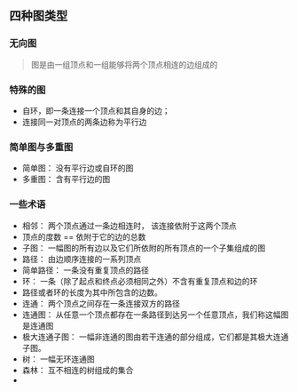 ## 四种图类型
### 无向图

> 图是由一组顶点和一组能够将两个顶点相连的边组成的

### 特殊的图

- 自环，即一条连接一个顶点和其自身的边；
- 连接同一对顶点的两条边称为平行边

### 简单图与多重图
- 简单图： 没有平行边或自环的图
- 多重图： 含有平行边的图

### 一些术语
- 相邻： 两个顶点通过一条边相连时， 该连接依附于这两个顶点
- 顶点的度数 == 依附于它的边的总数
- 子图： 一幅图的所有边以及它们所依附的所有顶点的一个子集组成的图
- 路径： 由边顺序连接的一系列顶点
- 简单路径： 一条没有重复顶点的路径
- 环： 一条（除了起点和终点必须相同之外）不含有重复顶点和边的环
- 路径或者环的长度为其中所包含的边数。
- 连通： 两个顶点之间存在一条连接双方的路径
- 连通图： 从任意一个顶点都存在一条路径到达另一个任意顶点，我们称这幅图是连通图
- 极大连通子图： 一幅非连通的图由若干连通的部分组成，它们都是其极大连通子图。
- 树： 一幅无环连通图
- 森林： 互不相连的树组成的集合
- 
##
